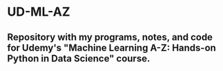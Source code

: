 # UD-ML-AZ

## Repository with my programs, notes, and code for Udemy's "Machine Learning A-Z: Hands-on Python in Data Science" course.
